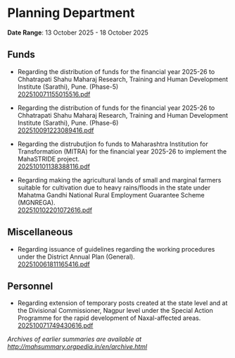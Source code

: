 # Planning Department

**Date Range**: 13 October 2025 - 18 October 2025


## Funds
- Regarding the distribution of funds for the financial year 2025-26 to Chhatrapati Shahu Maharaj Research, Training and Human Development Institute (Sarathi), Pune. (Phase-5)\
  [202510071155015516.pdf](https://gr.maharashtra.gov.in/Site/Upload/Government%20Resolutions/English/202510071155015516.pdf)

- Regarding the distribution of funds for the financial year 2025-26 to Chhatrapati Shahu Maharaj Research, Training and Human Development Institute (Sarathi), Pune. (Phase-6)\
  [202510091223089416.pdf](https://gr.maharashtra.gov.in/Site/Upload/Government%20Resolutions/English/202510091223089416.pdf)

- Regarding the distrubutjion fo funds to Maharashtra Institution for Transformation (MITRA) for the financial year 2025-26 to implement the MahaSTRIDE project.\
  [202510101138388116.pdf](https://gr.maharashtra.gov.in/Site/Upload/Government%20Resolutions/English/202510101138388116.pdf)

- Regarding making the agricultural lands of small and marginal farmers suitable for cultivation due to heavy rains/floods in the state under Mahatma Gandhi National Rural Employment Guarantee Scheme (MGNREGA).\
  [202510102201072616.pdf](https://gr.maharashtra.gov.in/Site/Upload/Government%20Resolutions/English/202510102201072616.pdf)

## Miscellaneous
- Regarding issuance of guidelines regarding the working procedures under the District Annual Plan (General).\
  [202510061811165416.pdf](https://gr.maharashtra.gov.in/Site/Upload/Government%20Resolutions/English/202510061811165416.pdf)

## Personnel
- Regarding extension of temporary posts created at the state level and at the Divisional Commissioner, Nagpur level under the Special Action Programme for the rapid development of Naxal-affected areas.\
  [202510071749430616.pdf](https://gr.maharashtra.gov.in/Site/Upload/Government%20Resolutions/English/202510071749430616.pdf)


*Archives of earlier summaries are available at http://mahsummary.orgpedia.in/en/archive.html*